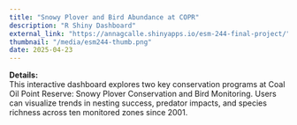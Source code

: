 ```yaml
---
title: "Snowy Plover and Bird Abundance at COPR"
description: "R Shiny Dashboard"
external_link: "https://annagcalle.shinyapps.io/esm-244-final-project/"
thumbnail: "/media/esm244-thumb.png"
date: 2025-04-23
---
```

**Details:**  <br>
This interactive dashboard explores two key conservation programs at Coal Oil Point Reserve: Snowy Plover Conservation and Bird Monitoring. Users can visualize trends in nesting success, predator impacts, and species richness across ten monitored zones since 2001.